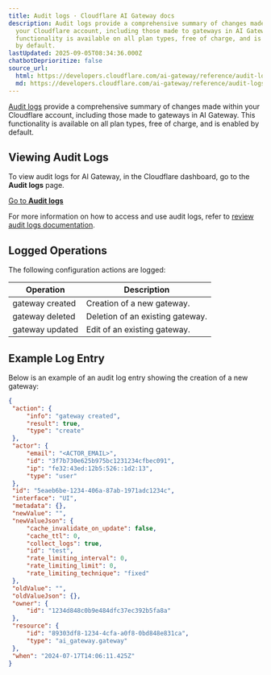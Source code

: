 ```yaml
---
title: Audit logs · Cloudflare AI Gateway docs
description: Audit logs provide a comprehensive summary of changes made within
  your Cloudflare account, including those made to gateways in AI Gateway. This
  functionality is available on all plan types, free of charge, and is enabled
  by default.
lastUpdated: 2025-09-05T08:34:36.000Z
chatbotDeprioritize: false
source_url:
  html: https://developers.cloudflare.com/ai-gateway/reference/audit-logs/
  md: https://developers.cloudflare.com/ai-gateway/reference/audit-logs/index.md
---
```


[Audit logs](https://developers.cloudflare.com/fundamentals/account/account-security/review-audit-logs/) provide a comprehensive summary of changes made within your Cloudflare account, including those made to gateways in AI Gateway. This functionality is available on all plan types, free of charge, and is enabled by default.

## Viewing Audit Logs

To view audit logs for AI Gateway, in the Cloudflare dashboard, go to the **Audit logs** page.

[Go to **Audit logs**](https://dash.cloudflare.com/?to=/:account/audit-log)

For more information on how to access and use audit logs, refer to [review audit logs documentation](https://developers.cloudflare.com/fundamentals/account/account-security/review-audit-logs/).

## Logged Operations

The following configuration actions are logged:

| Operation | Description |
| - | - |
| gateway created | Creation of a new gateway. |
| gateway deleted | Deletion of an existing gateway. |
| gateway updated | Edit of an existing gateway. |

## Example Log Entry

Below is an example of an audit log entry showing the creation of a new gateway:

```json
{
 "action": {
     "info": "gateway created",
     "result": true,
     "type": "create"
 },
 "actor": {
     "email": "<ACTOR_EMAIL>",
     "id": "3f7b730e625b975bc1231234cfbec091",
     "ip": "fe32:43ed:12b5:526::1d2:13",
     "type": "user"
 },
 "id": "5eaeb6be-1234-406a-87ab-1971adc1234c",
 "interface": "UI",
 "metadata": {},
 "newValue": "",
 "newValueJson": {
     "cache_invalidate_on_update": false,
     "cache_ttl": 0,
     "collect_logs": true,
     "id": "test",
     "rate_limiting_interval": 0,
     "rate_limiting_limit": 0,
     "rate_limiting_technique": "fixed"
 },
 "oldValue": "",
 "oldValueJson": {},
 "owner": {
     "id": "1234d848c0b9e484dfc37ec392b5fa8a"
 },
 "resource": {
     "id": "89303df8-1234-4cfa-a0f8-0bd848e831ca",
     "type": "ai_gateway.gateway"
 },
 "when": "2024-07-17T14:06:11.425Z"
}
```
